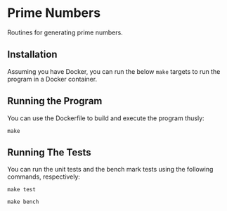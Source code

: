 # Prime Numbers

Routines for generating prime numbers.

## Installation

Assuming you have Docker, you can run the below `make` targets to run the program in a Docker container.

## Running the Program

You can use the Dockerfile to build and execute the program thusly:

```console
make
```

## Running The Tests

You can run the unit tests and the bench mark tests using the following commands, respectively:

```console
make test
```

```console
make bench
```
